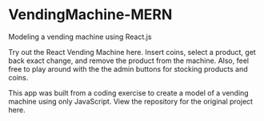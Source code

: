 # VendingMachine-MERN
Modeling a vending machine using React.js

Try out the React Vending Machine here. Insert coins, select a product, get back exact change, and remove the product from the machine. Also, feel free to play around with the the admin buttons for stocking products and coins.

This app was built from a coding exercise to create a model of a vending machine using only JavaScript. View the repository for the original project here.


